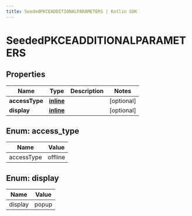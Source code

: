 ```yaml
---
title: SeededPKCEADDITIONALPARAMETERS | Kotlin SDK
---
```



# SeededPKCEADDITIONALPARAMETERS

## Properties
Name | Type | Description | Notes
------------ | ------------- | ------------- | -------------
**accessType** | [**inline**](#accesstype) |  |  [optional]
**display** | [**inline**](#display) |  |  [optional]


<a id="AccessType"></a>
## Enum: access_type
Name | Value
---- | -----
accessType | offline


<a id="Display"></a>
## Enum: display
Name | Value
---- | -----
display | popup



